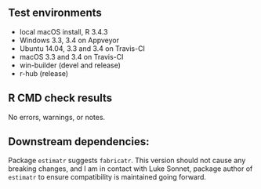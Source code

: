 ## Test environments
* local macOS install, R 3.4.3
* Windows 3.3, 3.4 on Appveyor
* Ubuntu 14.04, 3.3 and 3.4 on Travis-CI
* macOS 3.3 and 3.4 on Travis-CI
* win-builder (devel and release)
* r-hub (release)

## R CMD check results
No errors, warnings, or notes.

## Downstream dependencies:
Package `estimatr` suggests `fabricatr`. This version should not cause any breaking changes, and I am in contact with Luke Sonnet, package author of `estimatr` to ensure compatibility is maintained going forward.

